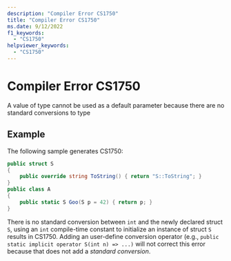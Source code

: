 ```yaml
---
description: "Compiler Error CS1750"
title: "Compiler Error CS1750"
ms.date: 9/12/2022
f1_keywords:
  - "CS1750"
helpviewer_keywords:
  - "CS1750"
---
```

# Compiler Error CS1750

A value of type cannot be used as a default parameter because there are no standard conversions to type

## Example

 The following sample generates CS1750:

```csharp
public struct S
{
    public override string ToString() { return "S::ToString"; }
}
public class A
{
    public static S Goo(S p = 42) { return p; }
}
```

There is no standard conversion between `int` and the newly declared struct `S`, using an `int` compile-time constant to initialize an instance of struct `S` results in CS1750.  Adding an user-define conversion operator (e.g., `public static implicit operator S(int n) => ...)` will not correct this error because that does not add a _standard conversion_.
